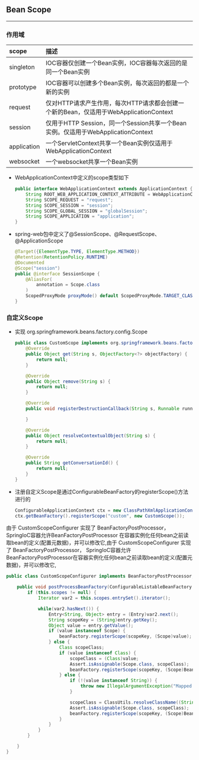 ## Bean Scope 
---
### 作用域
|scope|描述|
|:-|:-|
|singleton|IOC容器仅创建一个Bean实例，IOC容器每次返回的是同一个Bean实例|
|prototype|IOC容器可以创建多个Bean实例，每次返回的都是一个新的实例|
|request|仅对HTTP请求产生作用，每次HTTP请求都会创建一个新的Bean，仅适用于WebApplicationContext|
|session|仅用于HTTP Session，同一个Session共享一个Bean实例。仅适用于WebApplicationContext|
|application|一个ServletContext共享一个Bean实例仅适用于WebApplicationContext|
|websocket|一个websocket共享一个Bean实例|仅适用于WebApplicationContext|

- WebApplicationContext中定义的scope类型如下
    ```java
    public interface WebApplicationContext extends ApplicationContext {
        String ROOT_WEB_APPLICATION_CONTEXT_ATTRIBUTE = WebApplicationContext.class.getName() + ".ROOT";
        String SCOPE_REQUEST = "request";
        String SCOPE_SESSION = "session";
        String SCOPE_GLOBAL_SESSION = "globalSession";
        String SCOPE_APPLICATION = "application";
    }
    ```

- spring-web包中定义了@SessionScope、@RequestScope、@ApplicationScope
    ```java
    @Target({ElementType.TYPE, ElementType.METHOD})
    @Retention(RetentionPolicy.RUNTIME)
    @Documented
    @Scope("session")
    public @interface SessionScope {
        @AliasFor(
            annotation = Scope.class
        )
        ScopedProxyMode proxyMode() default ScopedProxyMode.TARGET_CLASS;
    }
    ```
### 自定义Scope
- 实现 org.springframework.beans.factory.config.Scope
    ```java
    public class CustomScope implements org.springframework.beans.factory.config.Scope {
        @Override
        public Object get(String s, ObjectFactory<?> objectFactory) {
            return null;
        }
    
        @Override
        public Object remove(String s) {
            return null;
        }
    
        @Override
        public void registerDestructionCallback(String s, Runnable runnable) {
    
        }
    
        @Override
        public Object resolveContextualObject(String s) {
            return null;
        }
    
        @Override
        public String getConversationId() {
            return null;
        }
    }
    ```
- 注册自定义Scope是通过ConfigurableBeanFactory的registerScope()方法进行的

    ```java
    ConfigurableApplicationContext ctx = new ClassPathXmlApplicationContext("beans.xml");
    ctx.getBeanFactory().registerScope("custom", new CustomScope());
    ```

由于 CustomScopeConfigurer 实现了 BeanFactoryPostProcessor，SpringIoC容器允许BeanFactoryPostProcessor
在容器实例化任何bean之前读取bean的定义(配置元数据)，并可以修改它,由于 CustomScopeConfigurer 实现了 BeanFactoryPostProcessor，
SpringIoC容器允许BeanFactoryPostProcessor在容器实例化任何bean之前读取bean的定义(配置元数据)，并可以修改它,

```java
public class CustomScopeConfigurer implements BeanFactoryPostProcessor, BeanClassLoaderAware, Ordered {

    public void postProcessBeanFactory(ConfigurableListableBeanFactory beanFactory) throws BeansException {
        if (this.scopes != null) {
            Iterator var2 = this.scopes.entrySet().iterator();

            while(var2.hasNext()) {
                Entry<String, Object> entry = (Entry)var2.next();
                String scopeKey = (String)entry.getKey();
                Object value = entry.getValue();
                if (value instanceof Scope) {
                    beanFactory.registerScope(scopeKey, (Scope)value);
                } else {
                    Class scopeClass;
                    if (value instanceof Class) {
                        scopeClass = (Class)value;
                        Assert.isAssignable(Scope.class, scopeClass);
                        beanFactory.registerScope(scopeKey, (Scope)BeanUtils.instantiateClass(scopeClass));
                    } else {
                        if (!(value instanceof String)) {
                            throw new IllegalArgumentException("Mapped value [" + value + "] for scope key [" + scopeKey + "] is not an instance of required type [" + Scope.class.getName() + "] or a corresponding Class or String value indicating a Scope implementation");
                        }

                        scopeClass = ClassUtils.resolveClassName((String)value, this.beanClassLoader);
                        Assert.isAssignable(Scope.class, scopeClass);
                        beanFactory.registerScope(scopeKey, (Scope)BeanUtils.instantiateClass(scopeClass));
                    }
                }
            }
        }

    }
}
```